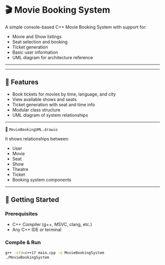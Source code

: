 # 🎬 Movie Booking System

A simple console-based C++ Movie Booking System with support for:

- Movie and Show listings
- Seat selection and booking
- Ticket generation
- Basic user information
- UML diagram for architecture reference

---
---

## 📌 Features

- Book tickets for movies by time, language, and city
- View available shows and seats
- Ticket generation with seat and time info
- Modular class structure
- UML diagram of system relationships

---



📄 `MovieBookingUML.drawio`

It shows relationships between:
- User
- Movie
- Seat
- Show
- Theatre
- Ticket
- Booking system components

---

## 🚀 Getting Started

### Prerequisites

- C++ Compiler (g++, MSVC, clang, etc.)
- Any C++ IDE or terminal

### Compile & Run

```bash
g++ -std=c++17 main.cpp -o MovieBookingSystem
./MovieBookingSystem
